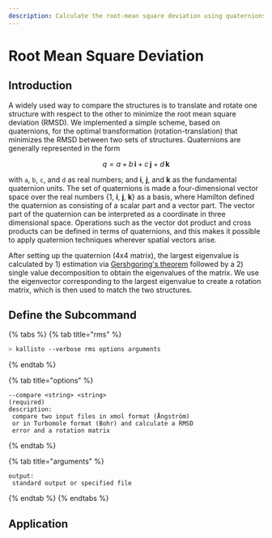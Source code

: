 ```yaml
---
description: Calculate the root-mean square deviation using quaternions.
---
```


# Root Mean Square Deviation

## Introduction

A widely used way to compare the structures is to translate and rotate one structure with respect to the other to minimize the root mean square deviation \(RMSD\). We implemented a simple scheme, based on quaternions, for the optimal transformation \(rotation-translation\) that minimizes the RMSD between two sets of structures. Quaternions are generally represented in the form

$$
q = a+b\,\mathbf{i} +c\,\mathbf {j} +d\,\mathbf {k}
$$

with `a`, `b`, `c`, and `d` as real numbers; and **i**, **j**, and **k** as the fundamental quaternion units. The set of quaternions is made a four-dimensional vector space over the real numbers {1, **i**, **j**, **k**} as a basis, where Hamilton defined the quaternion as consisting of a scalar part and a vector part. The vector part of the quaternion can be interpreted as a coordinate in three dimensional space. Operations such as the vector dot product and cross products can be defined in terms of quaternions, and this makes it possible to apply quaternion techniques wherever spatial vectors arise. 

After setting up the quaternion \(4x4 matrix\), the largest eigenvalue is calculated by 1\) estimation via [Gershgoring's theorem](https://en.wikipedia.org/wiki/Gershgorin_circle_theorem) followed by a 2\) single value decomposition to obtain the eigenvalues of the matrix. We use the eigenvector corresponding to the largest eigenvalue  to create a rotation matrix, which is then used to match the two structures.



## Define the Subcommand

{% tabs %}
{% tab title="rms" %}
```bash
> kallisto --verbose rms options arguments
```
{% endtab %}

{% tab title="options" %}
```markup
--compare <string> <string>
(required)
description: 
 compare two input files in xmol format (Ångström) 
 or in Turbomole format (Bohr) and calculate a RMSD 
 error and a rotation matrix
```
{% endtab %}

{% tab title="arguments" %}
```text
output:
 standard output or specified file
```
{% endtab %}
{% endtabs %}

## Application

